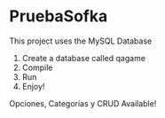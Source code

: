 # PruebaSofka

This project uses the MySQL Database

1. Create a database called qagame
2. Compile
3. Run
4. Enjoy!

Opciones, Categorias y CRUD Available!
